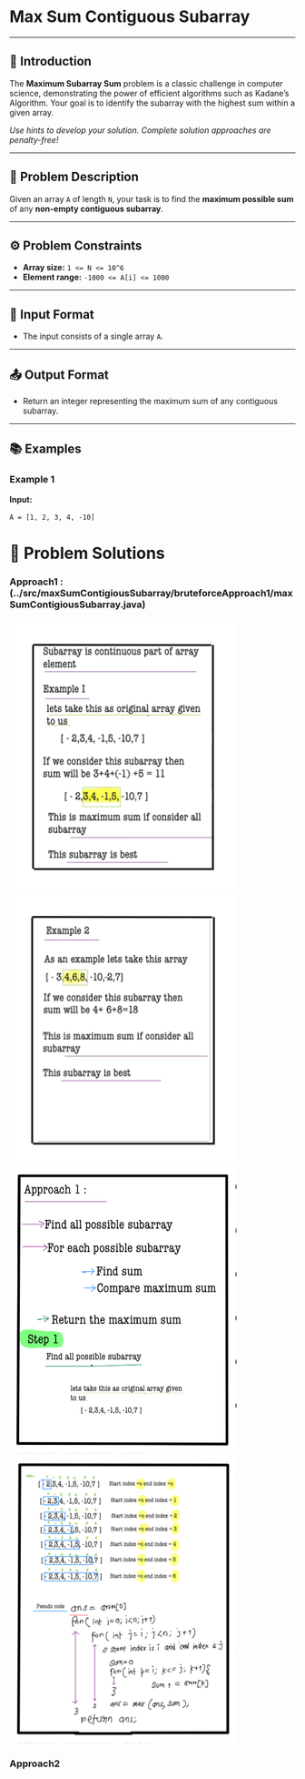 # Max Sum Contiguous Subarray

---

## 🚀 Introduction

The **Maximum Subarray Sum** problem is a classic challenge in computer science, demonstrating the power of efficient algorithms such as Kadane’s Algorithm. Your goal is to identify the subarray with the highest sum within a given array.

*Use hints to develop your solution. Complete solution approaches are penalty-free!*

---

## 📝 Problem Description

Given an array `A` of length `N`, your task is to find the **maximum possible sum** of any **non-empty contiguous subarray**.

---

## ⚙️ Problem Constraints

- **Array size:** `1 <= N <= 10^6`
- **Element range:** `-1000 <= A[i] <= 1000`

---

## 📝 Input Format

- The input consists of a single array `A`.

---

## 📤 Output Format

- Return an integer representing the maximum sum of any contiguous subarray.

---

## 📚 Examples

### Example 1
**Input:**
```plaintext
A = [1, 2, 3, 4, -10]
```
# 📝 Problem Solutions
### Approach1 : (../src/maxSumContigiousSubarray/bruteforceApproach1/maxSumContigiousSubarray.java)


 <img src="../images/step1.png" alt="My Image" width="400" /> 
 <img src="../images/step2.png" alt="My Image" width="400" /> 
 <img src="../images/step3.jpg" alt="My Image" width="400" /> 
 <img src="../images/step4.jpg" alt="My Image" width="400" /> 

### Approach2





